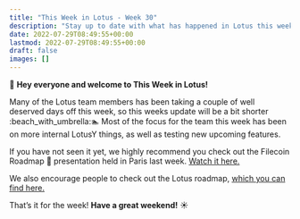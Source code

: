 ```yaml
---
title: "This Week in Lotus - Week 30"
description: "Stay up to date with what has happened in Lotus this week"
date: 2022-07-29T08:49:55+00:00
lastmod: 2022-07-29T08:49:55+00:00
draft: false
images: []
---
```


:wave: **Hey everyone and welcome to This Week in Lotus!**

Many of the Lotus team members has been taking a couple of well deserved days off this week, so this weeks update will be a bit shorter :beach_with_umbrella::swimmer: Most of the focus for the team this week has been on more internal LotusY things, as well as testing new upcoming features.

If you have not seen it yet, we highly recommend you check out the Filecoin Roadmap :round_pushpin: presentation held in Paris last week. [Watch it here.](https://www.youtube.com/watch?v=PXkUVp16xZ4)

We also encourage people to check out the Lotus roadmap, [which you can find here.](https://pl-strflt.notion.site/LOTUS-ROADMAP-2ab7bcc9c9344a29b50eeef926e63ba7)

That’s it for the week! **Have a great weekend!** :sunny: